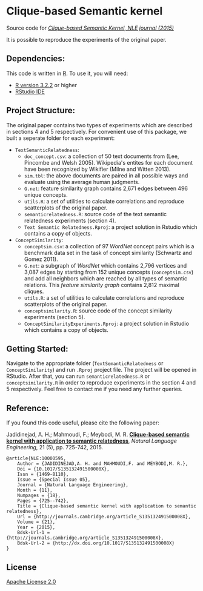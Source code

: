 # Clique-based Semantic kernel

Source code for [*Clique-based Semantic Kernel, NLE journal (2015)*](http://dx.doi.org/10.1017/S135132491500008X)

It is possible to reproduce the experiments of the original paper.

## Dependencies:

This code is written in [R]("https://en.wikipedia.org/wiki/R_(programming_language)"). To use it, you will need:

* [R version 3.2.2](http://r-project.org/) or higher
* [RStudio IDE](http://rstudio.com/)

## Project Structure:

The original paper contains two types of experiments which are described in sections 4 and 5 respectively. For convenient use of this package, we built a seperate folder for each experiment:

* `TextSemanticRelatedness`:
    - `doc_concept.csv`: a collection of 50 text documents from (Lee, Pincombe and Welsh 2005). Wikipedia's entites for each document have been recognized by Wikifier (Milne and Witten 2013).
    - `sim.tbl`: the above documents are paired in all possible ways and evaluate using the average human judgments.
    - `G.net`: feature similarity graph contains 2,671 edges between 496 unique concepts.
    - `utils.R`: a set of utilities to calculate correlations and reproduce scatterplots of the original paper.
    - `semanticrelatedness.R`: source code of the text semantic relatedness experiments (section 4).
    - `Text Semantic Relatedness.Rproj`: a project solution in Rstudio which contains a copy of objects.
* `ConceptSimilarity`:
    - `conceptsim.csv`: a collection of 97 *WordNet* concept pairs which is a benchmark data set in the task of concept similarity (Schwartz and Gomez 2011).
    - `G.net`: a subgraph of *WordNet* which contains 2,796 vertices and 3,087 edges by starting from 152 unique concepts (`conceptsim.csv`) and add all neighbors which are reached by all types of semantic relations. This *feature similarity graph* contains 2,812 maximal cliques.
    - `utils.R`: a set of utilities to calculate correlations and reproduce scatterplots of the original paper.
    - `conceptsimilarity.R`: source code of the concept similarity experiments (section 5).
    - `ConceptSimilarityExperiments.Rproj`: a project solution in Rstudio which contains a copy of objects.

## Getting Started:

Navigate to the appropriate folder (`TextSemanticRelatedness` or `ConceptSimilarity`) and run `.Rproj` project file. The project will be opened in RStudio. After that, you can run `semanticrelatedness.R` or `conceptsimilarity.R` in order to reproduce experiments in the section 4 and 5 respectively. Feel free to contact me if you need any further queries.

## Reference:

If you found this code useful, please cite the following paper:

Jadidinejad, A. H.; Mahmoudi, F.; Meybodi, M. R. **[Clique-based semantic kernel with application to semantic relatedness](http://dx.doi.org/10.1017/S135132491500008X)**, *Natural Language Engineering*, 21 (5), pp. 725-742, 2015.

    @article{NLE:10000595,
        Author = {JADIDINEJAD,A. H. and MAHMOUDI,F. and MEYBODI,M. R.},
        Doi = {10.1017/S135132491500008X},
        Issn = {1469-8110},
        Issue = {Special Issue 05},
        Journal = {Natural Language Engineering},
        Month = {11},
        Numpages = {18},
        Pages = {725--742},
        Title = {Clique-based semantic kernel with application to semantic relatedness},
        Url = {http://journals.cambridge.org/article_S135132491500008X},
        Volume = {21},
        Year = {2015},
        Bdsk-Url-1 = {http://journals.cambridge.org/article_S135132491500008X},
        Bdsk-Url-2 = {http://dx.doi.org/10.1017/S135132491500008X}
    }


## License

[Apache License 2.0](http://www.apache.org/licenses/LICENSE-2.0)
